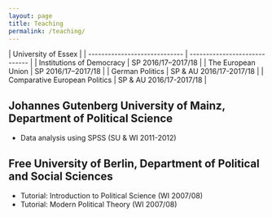 ```yaml
---
layout: page
title: Teaching
permalink: /teaching/
---
```


| University of Essex  						|
| ----------------------------- | ----------------------------- |
| Institutions of Democracy  	| SP 2016/17–2017/18 		|
| The European Union         	| SP 2016/17–2017/18 		|
| German Politics            	| SP & AU 2016/17-2017/18 	|
| Comparative European Politics | SP & AU 2016/17-2017/18	|

## Johannes Gutenberg University of Mainz, Department of Political Science
* Data analysis using SPSS (SU & WI 2011-2012)
	
## Free University of Berlin, Department of Political and Social Sciences
* Tutorial: Introduction to Political Science (WI 2007/08)
* Tutorial: Modern Political Theory (WI 2007/08)
